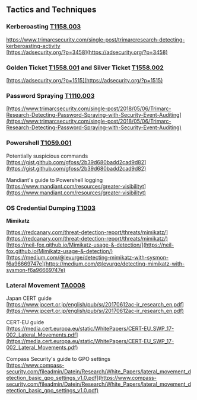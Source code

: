 ## Tactics and Techniques
### Kerberoasting [T1158.003](https://attack.mitre.org/techniques/T1558/003/)
[https://www.trimarcsecurity.com/single-post/trimarcresearch-detecting-kerberoasting-activity ](https://www.trimarcsecurity.com/single-post/trimarcresearch-detecting-kerberoasting-activity ) <br />
[https://adsecurity.org/?p=3458](https://adsecurity.org/?p=3458)

### Golden Ticket [T1558.001](https://attack.mitre.org/techniques/T1558/001/) and Silver Ticket [T1558.002](https://attack.mitre.org/techniques/T1558/002/)
[https://adsecurity.org/?p=1515](https://adsecurity.org/?p=1515)

### Password Spraying [T1110.003](https://attack.mitre.org/techniques/T1110/003/)
[https://www.trimarcsecurity.com/single-post/2018/05/06/Trimarc-Research-Detecting-Password-Spraying-with-Security-Event-Auditing](https://www.trimarcsecurity.com/single-post/2018/05/06/Trimarc-Research-Detecting-Password-Spraying-with-Security-Event-Auditing)

### Powershell [T1059.001](https://attack.mitre.org/techniques/T1059/001/)
Potentially suspicious commands <br />
[https://gist.github.com/gfoss/2b39d680badd2cad9d82](https://gist.github.com/gfoss/2b39d680badd2cad9d82)

Mandiant's guide to Powershell logging <br />
[https://www.mandiant.com/resources/greater-visibilityt](https://www.mandiant.com/resources/greater-visibilityt)

### OS Credential Dumping [T1003](https://attack.mitre.org/techniques/T1003/)
**Mimikatz**

[https://redcanary.com/threat-detection-report/threats/mimikatz/](https://redcanary.com/threat-detection-report/threats/mimikatz/) <br />
[https://neil-fox.github.io/Mimikatz-usage-&-detection/](https://neil-fox.github.io/Mimikatz-usage-&-detection/) <br />
[https://medium.com/@levurge/detecting-mimikatz-with-sysmon-f6a96669747e](https://medium.com/@levurge/detecting-mimikatz-with-sysmon-f6a96669747e)

### Lateral Movement [TA0008](https://attack.mitre.org/tactics/TA0008/) 
Japan CERT guide <br />
[https://www.jpcert.or.jp/english/pub/sr/20170612ac-ir_research_en.pdf](https://www.jpcert.or.jp/english/pub/sr/20170612ac-ir_research_en.pdf)

CERT-EU guide <br />
[https://media.cert.europa.eu/static/WhitePapers/CERT-EU_SWP_17-002_Lateral_Movements.pdf](https://media.cert.europa.eu/static/WhitePapers/CERT-EU_SWP_17-002_Lateral_Movements.pdf)

Compass Security's guide to GPO settings <br />
[https://www.compass-security.com/fileadmin/Datein/Research/White_Papers/lateral_movement_detection_basic_gpo_settings_v1.0.pdf](https://www.compass-security.com/fileadmin/Datein/Research/White_Papers/lateral_movement_detection_basic_gpo_settings_v1.0.pdf)
